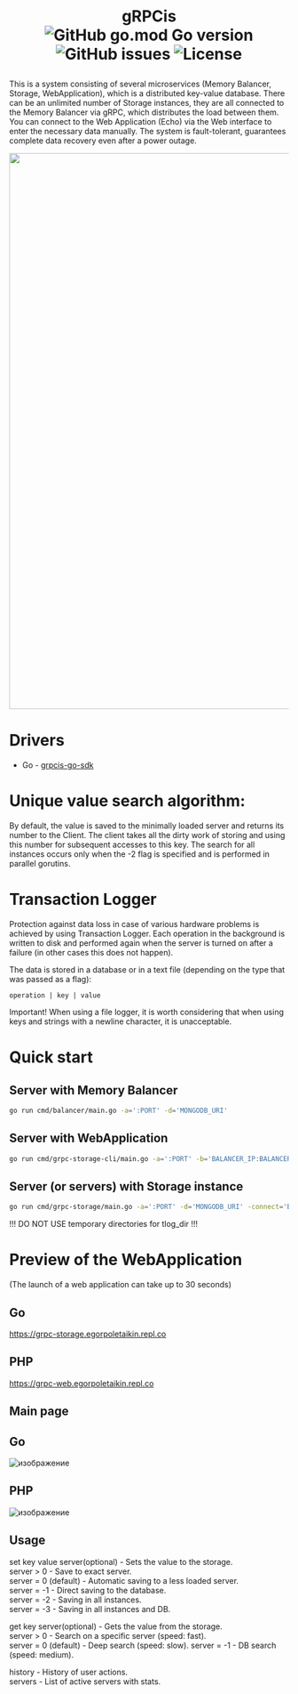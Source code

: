 
# <p align="center">gRPCis<br> ![GitHub go.mod Go version](https://img.shields.io/github/go-mod/go-version/egorgasay/grpc-storage) ![GitHub issues](https://img.shields.io/github/issues/egorgasay/grpc-storage) ![License](https://img.shields.io/badge/license-MIT-green)</p>
This is a system consisting of several microservices (Memory Balancer, Storage, WebApplication), which is a distributed key-value database. There can be an unlimited number of Storage instances, they are all connected to the Memory Balancer via gRPC, which distributes the load between them. You can connect to the Web Application (Echo) via the Web interface to enter the necessary data manually. The system is fault-tolerant, guarantees complete data recovery even after a power outage.
<p align="center" >
<img src="https://user-images.githubusercontent.com/102957432/234682767-c21f9dcc-acfc-4e7b-a23f-5e213b75c606.png"  width="1000" />
</p>

# Drivers  
  
- Go - [grpcis-go-sdk](github.com/egorgasay/grpcis-go-sdk)

# Unique value search algorithm:  
  
By default, the value is saved to the minimally loaded server and returns its number to the Client. The client takes all the dirty work of storing and using this number for subsequent accesses to this key. The search for all instances occurs only when the -2 flag is specified and is performed in parallel gorutins.

# Transaction Logger
Protection against data loss in case of various hardware problems is achieved by using Transaction Logger. Each operation in the background is written to disk and performed again when the server is turned on after a failure (in other cases this does not happen).

The data is stored in a database or in a text file (depending on the type that was passed as a flag):  
  
```table
operation | key | value
```  

Important! When using a file logger, it is worth considering that when using keys and strings with a newline character, it is unacceptable.
# Quick start

## Server with Memory Balancer
```bash
go run cmd/balancer/main.go -a=':PORT' -d='MONGODB_URI'
```

## Server with WebApplication
```bash
go run cmd/grpc-storage-cli/main.go -a=':PORT' -b='BALANCER_IP:BALANCER_PORT'
```

## Server (or servers) with Storage instance
```bash
go run cmd/grpc-storage/main.go -a=':PORT' -d='MONGODB_URI' -connect='BALANCER_IP:BALANCER_PORT' -tlog_dir='DIR_FOR_TRANSACTION_LOGGER'
```
  
!!! DO NOT USE temporary directories for tlog_dir !!!

# Preview of the WebApplication  
(The launch of a web application can take up to 30 seconds)

## Go 
https://grpc-storage.egorpoletaikin.repl.co 
## PHP
https://grpc-web.egorpoletaikin.repl.co   

## Main page
## Go  
![изображение](https://user-images.githubusercontent.com/102957432/231824845-3c4f064d-2de9-433e-a616-05ca79edbef7.png)
  
## PHP
![изображение](https://user-images.githubusercontent.com/102957432/234688999-76a4e627-5a6b-41d1-9220-9d27db1d312f.png)

## Usage
set key value server(optional) - Sets the value to the storage.  
server > 0 - Save to exact server.  
server = 0 (default) - Automatic saving to a less loaded server.  
server = -1 - Direct saving to the database.  
server = -2 - Saving in all instances.  
server = -3 - Saving in all instances and DB.  
  
get key server(optional) - Gets the value from the storage.  
server > 0 - Search on a specific server (speed: fast).  
server = 0 (default) - Deep search (speed: slow). 
server = -1 - DB search (speed: medium). 


history - History of user actions.  
servers - List of active servers with stats.  
